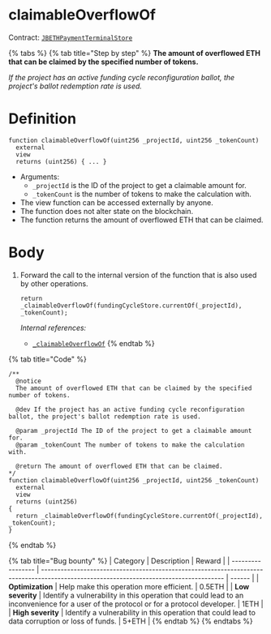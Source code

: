 # claimableOverflowOf

Contract: [`JBETHPaymentTerminalStore`](broken-reference)​‌

{% tabs %}
{% tab title="Step by step" %}
**The amount of overflowed ETH that can be claimed by the specified number of tokens.**

_If the project has an active funding cycle reconfiguration ballot, the project's ballot redemption rate is used._

# Definition

```solidity
function claimableOverflowOf(uint256 _projectId, uint256 _tokenCount)
  external
  view
  returns (uint256) { ... }
```

* Arguments:
  * `_projectId` is the ID of the project to get a claimable amount for.
  * `_tokenCount` is the number of tokens to make the calculation with.
* The view function can be accessed externally by anyone.
* The function does not alter state on the blockchain.
* The function returns the amount of overflowed ETH that can be claimed.

# Body

1.  Forward the call to the internal version of the function that is also used by other operations.

    ```solidity
    return _claimableOverflowOf(fundingCycleStore.currentOf(_projectId), _tokenCount);
    ```

    _Internal references:_

    * [`_claimableOverflowOf`](\_claimableoverflowof.md)
{% endtab %}

{% tab title="Code" %}
```solidity
/**
  @notice
  The amount of overflowed ETH that can be claimed by the specified number of tokens.

  @dev If the project has an active funding cycle reconfiguration ballot, the project's ballot redemption rate is used.

  @param _projectId The ID of the project to get a claimable amount for.
  @param _tokenCount The number of tokens to make the calculation with. 

  @return The amount of overflowed ETH that can be claimed.
*/
function claimableOverflowOf(uint256 _projectId, uint256 _tokenCount)
  external
  view
  returns (uint256)
{
  return _claimableOverflowOf(fundingCycleStore.currentOf(_projectId), _tokenCount);
}
```
{% endtab %}

{% tab title="Bug bounty" %}
| Category          | Description                                                                                                                            | Reward |
| ----------------- | -------------------------------------------------------------------------------------------------------------------------------------- | ------ |
| **Optimization**  | Help make this operation more efficient.                                                                                               | 0.5ETH |
| **Low severity**  | Identify a vulnerability in this operation that could lead to an inconvenience for a user of the protocol or for a protocol developer. | 1ETH   |
| **High severity** | Identify a vulnerability in this operation that could lead to data corruption or loss of funds.                                        | 5+ETH  |
{% endtab %}
{% endtabs %}
